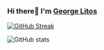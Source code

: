 ### Hi there👋 I'm [George Litos](https://georgelitos.com/) 
<!--
**glls/glls** is a ✨ _special_ ✨ repository because its `README.md` (this file) appears on your GitHub profile.

Here are some ideas to get you started:

- 🔭 I’m currently working on ...
- 🌱 I’m currently learning ...
- 👯 I’m looking to collaborate on ...
- 🤔 I’m looking for help with ...
- 💬 Ask me about ...
- 📫 How to reach me: ...
- 😄 Pronouns: ...
- ⚡ Fun fact: ...

![GitHub stats](https://github-readme-stats.vercel.app/api?
username=glls&show_icons=true&line_height=33&count_private=true)


[![GitHub Streak](https://streak-stats.demolab.com?user=glls&fire=EB5454&currStreakLabel=EB5454&card_width=639&hide_border=true&ring=orange&theme=transparent)](https://git.io/streak-stats)


-->

[![GitHub Streak](https://streak-stats.demolab.com?user=glls&card_width=639&hide_border=false&theme=transparent)](https://git.io/streak-stats)

![GitHub stats](https://github-readme-stats.vercel.app/api/top-langs/?username=glls&hide=html,tsql&count_private=true&layout=compact&theme=transparent)

